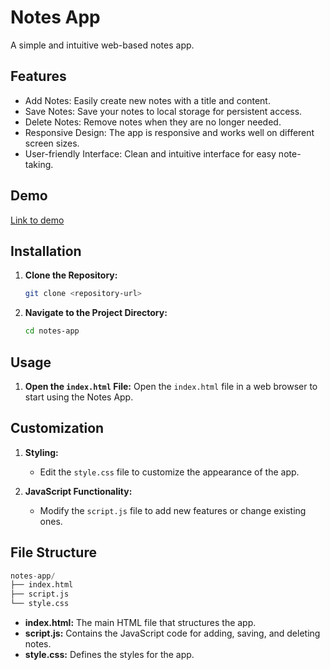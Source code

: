 # Notes App

A simple and intuitive web-based notes app.

## Features
- Add Notes: Easily create new notes with a title and content.
- Save Notes: Save your notes to local storage for persistent access.
- Delete Notes: Remove notes when they are no longer needed.
- Responsive Design: The app is responsive and works well on different screen sizes.
- User-friendly Interface: Clean and intuitive interface for easy note-taking.

## Demo
[Link to demo](https://codepen.io/Shravan-Dalavi/pen/oNrWLKZ)

## Installation
1. **Clone the Repository:**
    ```sh
    git clone <repository-url>
    ```

2. **Navigate to the Project Directory:**
    ```sh
    cd notes-app
    ```

## Usage
1. **Open the `index.html` File:**
    Open the `index.html` file in a web browser to start using the Notes App.

## Customization

1. **Styling:**
    - Edit the `style.css` file to customize the appearance of the app.

2. **JavaScript Functionality:**
    - Modify the `script.js` file to add new features or change existing ones.

## File Structure
```s
notes-app/
├── index.html
├── script.js
└── style.css
```
- **index.html:** The main HTML file that structures the app.
- **script.js:** Contains the JavaScript code for adding, saving, and deleting notes.
- **style.css:** Defines the styles for the app.

